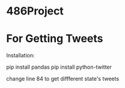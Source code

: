 # 486Project

# For Getting Tweets
Installation:

pip install pandas
pip install python-twitter


change line 84 to get diffferent state's tweets